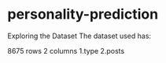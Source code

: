 # personality-prediction

Exploring the Dataset
The dataset used has:

8675 rows
2 columns
1.type
2.posts

